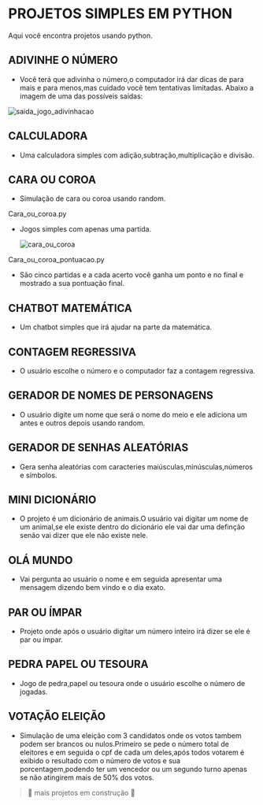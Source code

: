 # PROJETOS SIMPLES EM PYTHON
Aqui você encontra projetos usando python.

## ADIVINHE O NÚMERO
- Você terá que adivinha o número,o computador irá dar dicas de para mais e para menos,mas cuidado você tem tentativas limitadas.
Abaixo a imagem de uma das possíveis saídas:

![saida_jogo_adivinhacao](https://github.com/user-attachments/assets/4e8af48a-0836-4022-8691-909ab89c9a1f)

## CALCULADORA
- Uma calculadora simples com adição,subtração,multiplicação e divisão.

## CARA OU COROA
- Simulação de cara ou coroa usando random.

Cara_ou_coroa.py
- Jogos simples com apenas uma partida.

  ![cara_ou_coroa](https://github.com/user-attachments/assets/c59154ed-db93-4bc9-bf9a-803afc5661ef)

 Cara_ou_coroa_pontuacao.py
- São cinco partidas e a cada acerto você ganha um ponto e no final e mostrado a sua pontuação final.

## CHATBOT MATEMÁTICA
- Um chatbot simples que irá ajudar na parte da matemática.

## CONTAGEM REGRESSIVA
-  O usuário escolhe o número e o computador faz a contagem regressiva.

## GERADOR DE NOMES DE PERSONAGENS
- O usuário digite um nome que será o nome do meio e ele adiciona um antes e outros depois usando random.

## GERADOR DE SENHAS ALEATÓRIAS
- Gera senha aleatórias com caracteries maiúsculas,minúsculas,números e símbolos.

## MINI DICIONÁRIO
- O projeto é um dicionário de animais.O usuário vai digitar um nome de um animal,se ele existe dentro do dicionário ele vai dar uma definção senão vai dizer que ele não
existe nele.

## OLÁ MUNDO
- Vai pergunta ao usuário o nome e em seguida apresentar uma mensagem dizendo bem vindo e o dia exato.

## PAR OU ÍMPAR
- Projeto onde após o usuário digitar um número inteiro irá dizer se ele é par ou ímpar.

## PEDRA PAPEL OU TESOURA
- Jogo de pedra,papel ou tesoura onde o usuário escolhe o número de jogadas.

## VOTAÇÃO ELEIÇÃO
- Simulação de uma eleição com 3 candidatos onde os votos tambem podem ser brancos ou nulos.Primeiro se pede o número total de eleitores e em seguida o cpf de cada um deles,após
todos votarem é exibido o resultado com o número de votos e sua porcentagem,podendo ter um vencedor ou um segundo turno apenas se não atingirem mais de 50% dos votos.


> :construction: mais projetos em construção :construction:
